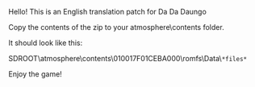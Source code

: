 Hello! This is an English translation patch for Da Da Daungo

Copy the contents of the zip to your atmosphere\contents folder.

It should look like this:

SDROOT\atmosphere\contents\010017F01CEBA000\romfs\Data\\`*files*`

Enjoy the game!
